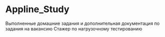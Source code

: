 # Appline_Study

Выполненные домашние задания и дополнительная документация по задания на вакансию Стажер по нагрузочному тестированию
